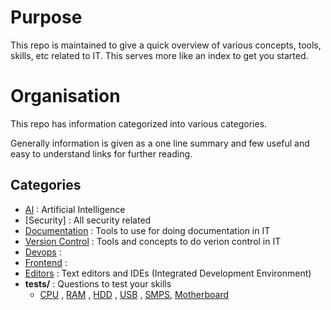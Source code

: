 # Purpose
This repo is maintained to give a quick overview of various concepts, tools, skills, etc related to IT.
This serves more like an index to get you started.

# Organisation
This repo has information categorized into various categories.

Generally information is given as a one line summary and few useful and easy to understand links for further reading.

## Categories
- [AI](AI.md) : Artificial Intelligence
- [Security] : All security related
- [Documentation](Documentation.md) : Tools to use for doing documentation in IT
- [Version Control](Version-Control.md) : Tools and concepts to do verion control in IT
- [Devops](Devops.md) : 
- [Frontend](Frontend.md) : 
- [Editors](Editors.md) : Text editors and IDEs (Integrated Development Environment)
- **tests/** : Questions to test your skills
  - [CPU](tests/cpu.md) , [RAM](tests/ram.md) , [HDD](tests/hdd.md) , [USB](tests/usb.md) , [SMPS](tests/smps.md), [Motherboard](tests/motherboard.md)


